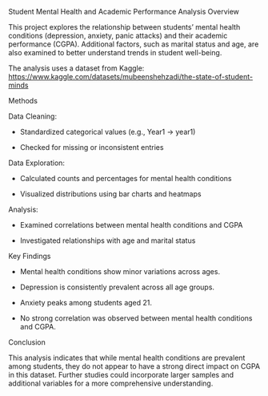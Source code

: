 Student Mental Health and Academic Performance Analysis
Overview

This project explores the relationship between students’ mental health conditions (depression, anxiety, panic attacks) and their academic performance (CGPA). Additional factors, such as marital status and age, are also examined to better understand trends in student well-being.

The analysis uses a dataset from Kaggle: https://www.kaggle.com/datasets/mubeenshehzadi/the-state-of-student-minds 

Methods

Data Cleaning:

 - Standardized categorical values (e.g., Year1 → year1)

 - Checked for missing or inconsistent entries

Data Exploration:

 - Calculated counts and percentages for mental health conditions

 - Visualized distributions using bar charts and heatmaps

Analysis:

 - Examined correlations between mental health conditions and CGPA

 - Investigated relationships with age and marital status

Key Findings

 - Mental health conditions show minor variations across ages.

 - Depression is consistently prevalent across all age groups.

 - Anxiety peaks among students aged 21.

 - No strong correlation was observed between mental health conditions and CGPA.

Conclusion


This analysis indicates that while mental health conditions are prevalent among students, they do not appear to have a strong direct impact on CGPA in this dataset. Further studies could incorporate larger samples and additional variables for a more comprehensive understanding.
